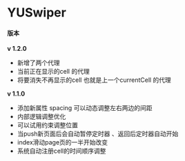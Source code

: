 # YUSwiper

#### 版本

**v 1.2.0**
- 新增了两个代理
- 当前正在显示的cell 的代理
- 将要消失不再显示的cell  也就是上一个currentCell  的代理

**v 1.1.0**
- 添加新属性 spacing 可以动态调整左右两边的间距
- 内部逻辑调整优化
- 可以试用约束调整位置
- 当push新页面后会自动暂停定时器 、返回后定时器自动开始
- index滑动page页的一半开始改变
- 系统自动注册cell的时间顺序调整
